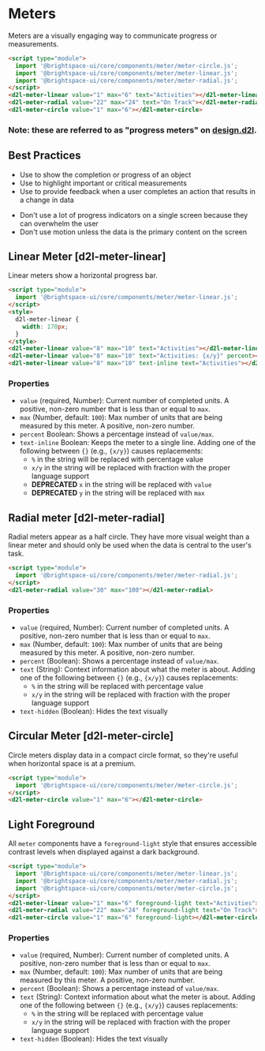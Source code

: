 # Meters
Meters are a visually engaging way to communicate progress or measurements.

<!-- docs: demo  -->
```html
<script type="module">
  import '@brightspace-ui/core/components/meter/meter-circle.js';
  import '@brightspace-ui/core/components/meter/meter-linear.js';
  import '@brightspace-ui/core/components/meter/meter-radial.js';
</script>
<d2l-meter-linear value="1" max="6" text="Activities"></d2l-meter-linear>
<d2l-meter-radial value="22" max="24" text="On Track"></d2l-meter-radial>
<d2l-meter-circle value="1" max="6"></d2l-meter-circle>
```

<!-- docs: start hidden content -->
### Note: these are referred to as "progress meters" on [design.d2l](http://design.d2l/components/progress-meters/).
<!-- docs: end hidden content -->

## Best Practices
<!-- docs: start best practices -->
<!-- docs: start dos -->
* Use to show the completion or progress of an object
* Use to highlight important or critical measurements
* Use to provide feedback when a user completes an action that results in a change in data
<!-- docs: end dos -->

<!-- docs: start donts -->
* Don't use a lot of progress indicators on a single screen because they can overwhelm the user
* Don't use motion unless the data is the primary content on the screen
<!-- docs: end donts -->
<!-- docs: end best practices -->


## Linear Meter [d2l-meter-linear]

Linear meters show a horizontal progress bar.

<!-- docs: demo code properties name:d2l-meter-linear sandboxTitle:'Meter - Linear' -->
```html
<script type="module">
  import '@brightspace-ui/core/components/meter/meter-linear.js';
</script>
<style>
  d2l-meter-linear {
    width: 170px;
  }
</style>
<d2l-meter-linear value="8" max="10" text="Activities"></d2l-meter-linear>
<d2l-meter-linear value="8" max="10" text="Activities: {x/y}" percent></d2l-meter-linear>
<d2l-meter-linear value="8" max="10" text-inline text="Activities"></d2l-meter-linear>
```

<!-- docs: start hidden content -->
### Properties

* `value` (required, Number): Current number of completed units. A positive, non-zero number that is less than or equal to `max`.
* `max` (Number, default: `100`): Max number of units that are being measured by this meter. A positive, non-zero number.
* `percent` Boolean: Shows a percentage instead of `value/max`.
* `text-inline` Boolean: Keeps the meter to a single line. Adding one of the following between `{}` (e.g., `{x/y}`) causes replacements:
	* `%` in the string will be replaced with percentage value
	* `x/y` in the string will be replaced with fraction with the proper language support
	* **DEPRECATED** `x` in the string will be replaced with `value`
	* **DEPRECATED** `y` in the string will be replaced with `max`
<!-- docs: end hidden content -->

## Radial meter [d2l-meter-radial]

Radial meters appear as a half circle. They have more visual weight than a linear meter and should only be used when the data is central to the user's task.

<!-- docs: demo code properties name:d2l-meter-radial sandboxTitle:'Meter - Radial' size:medium -->
```html
<script type="module">
  import '@brightspace-ui/core/components/meter/meter-radial.js';
</script>
<d2l-meter-radial value="30" max="100"></d2l-meter-radial>
```

<!-- docs: start hidden content -->
### Properties

* `value` (required, Number): Current number of completed units. A positive, non-zero number that is less than or equal to `max`.
* `max` (Number, default: `100`): Max number of units that are being measured by this meter. A positive, non-zero number.
* `percent` (Boolean): Shows a percentage instead of `value/max`.
* `text` (String): Context information about what the meter is about. Adding one of the following between `{}` (e.g., `{x/y}`) causes replacements:
	* `%` in the string will be replaced with percentage value
	* `x/y` in the string will be replaced with fraction with the proper language support
* `text-hidden` (Boolean): Hides the text visually
<!-- docs: end hidden content -->


## Circular Meter [d2l-meter-circle]

Circle meters display data in a compact circle format, so they're useful when horizontal space is at a premium.

<!-- docs: demo code properties name:d2l-meter-circle sandboxTitle:'Meter - Circular' -->
```html
<script type="module">
  import '@brightspace-ui/core/components/meter/meter-circle.js';
</script>
<d2l-meter-circle value="1" max="6"></d2l-meter-circle>
```

## Light Foreground
All `meter` components have a `foreground-light` style that ensures accessible contrast levels when displayed against a dark background.

<!-- docs: demo code darkMode:true sandboxName:meter-light-foreground sandboxTitle:'Meter - Light Foreground' -->
```html
<script type="module">
  import '@brightspace-ui/core/components/meter/meter-linear.js';
  import '@brightspace-ui/core/components/meter/meter-radial.js';
  import '@brightspace-ui/core/components/meter/meter-circle.js';
</script>
<d2l-meter-linear value="1" max="6" foreground-light text="Activities"></d2l-meter-linear>
<d2l-meter-radial value="22" max="24" foreground-light text="On Track"></d2l-meter-radial>
<d2l-meter-circle value="1" max="6" foreground-light></d2l-meter-circle>
```

<!-- docs: start hidden content -->
### Properties

* `value` (required, Number): Current number of completed units. A positive, non-zero number that is less than or equal to `max`.
* `max` (Number, default: `100`): Max number of units that are being measured by this meter. A positive, non-zero number.
* `percent` (Boolean): Shows a percentage instead of `value/max`.
* `text` (String): Context information about what the meter is about. Adding one of the following between `{}` (e.g., `{x/y}`) causes replacements:
	* `%` in the string will be replaced with percentage value
	* `x/y` in the string will be replaced with fraction with the proper language support
* `text-hidden` (Boolean): Hides the text visually
<!-- docs: end hidden content -->
